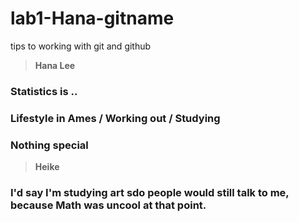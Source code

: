 # lab1-Hana-gitname
tips to working with git and github

> **Hana Lee**
### Statistics is ..
### Lifestyle in Ames / Working out / Studying
### Nothing special


> **Heike**

### I'd say I'm studying art sdo people would still talk to me, because Math was uncool at that point.
